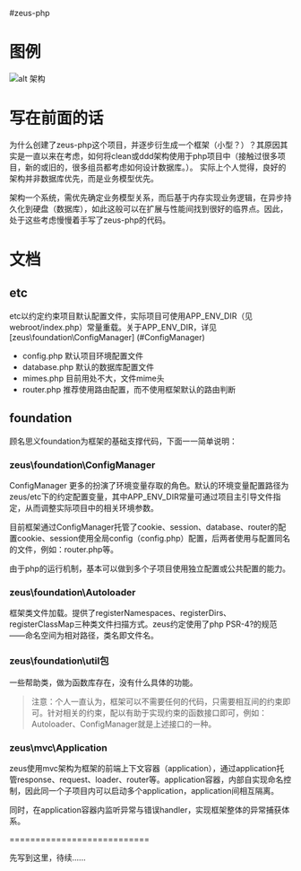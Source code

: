 ﻿#zeus-php

# 图例

![alt 架构][id]

[id]: https://github.com/nathena/zeus-php/blob/master/resource/1.jpg "架构"

# 写在前面的话

为什么创建了zeus-php这个项目，并逐步衍生成一个框架（小型？）？其原因其实是一直以来在考虑，如何将clean或ddd架构使用于php项目中（接触过很多项目，新的或旧的，很多组员都考虑如何设计数据库。）。
实际上个人觉得，良好的架构并非数据库优先，而是业务模型优先。

架构一个系统，需优先确定业务模型关系，而后基于内存实现业务逻辑，在异步持久化到硬盘（数据库），如此这般可以在扩展与性能间找到很好的临界点。因此，处于这些考虑慢慢着手写了zeus-php的代码。

# 文档

## etc

etc以约定约束项目默认配置文件，实际项目可使用APP_ENV_DIR（见webroot/index.php）常量重载。关于APP_ENV_DIR，详见[zeus\foundation\ConfigManager] (#ConfigManager)
- config.php 默认项目环境配置文件
- database.php 默认的数据库配置文件
- mimes.php 目前用处不大，文件mime头
- router.php 推荐使用路由配置，而不使用框架默认的路由判断

## foundation

顾名思义foundation为框架的基础支撑代码，下面一一简单说明：

### zeus\foundation\ConfigManager<a name="ConfigManager"></a>

ConfigManager 更多的扮演了环境变量存取的角色。默认的环境变量配置路径为zeus/etc下的约定配置变量，其中APP_ENV_DIR常量可通过项目主引导文件指定，从而调整实际项目中的相关环境参数。

目前框架通过ConfigManager托管了cookie、session、database、router的配置cookie、session使用全局config（config.php）配置，后两者使用与配置同名的文件，例如：router.php等。

由于php的运行机制，基本可以做到多个子项目使用独立配置或公共配置的能力。

### zeus\foundation\Autoloader

框架类文件加载。提供了registerNamespaces、registerDirs、registerClassMap三种类文件扫描方式。zeus约定使用了php PSR-4?的规范——命名空间为相对路径，类名即文件名。

### zeus\foundation\util包

一些帮助类，做为函数库存在，没有什么具体的功能。

>注意：个人一直认为，框架可以不需要任何的代码，只需要相互间的约束即可。针对相关的约束，配以有助于实现约束的函数接口即可，例如：Autoloader、ConfigManager就是上述接口的一种。

### zeus\mvc\Application

zeus使用mvc架构为框架的前端上下文容器（application），通过application托管response、request、loader、router等。application容器，内部自实现命名控制，因此同一个子项目内可以启动多个application，application间相互隔离。

同时，在application容器内监听异常与错误handler，实现框架整体的异常捕获体系。

===========================

先写到这里，待续......